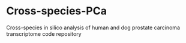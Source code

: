 # Cross-species-PCa
Cross-species in silico analysis of human and dog prostate carcinoma transcriptome code repository
